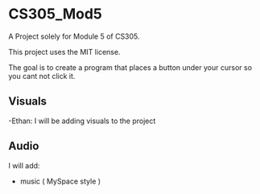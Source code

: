# CS305_Mod5
A Project solely for Module 5 of CS305.

This project uses the MIT license.

The goal is to create a program that places a button under your cursor so you cant not click it.

## Visuals
-Ethan: I will be adding visuals to the project

## Audio
I will add: 
* music ( MySpace style ) 
